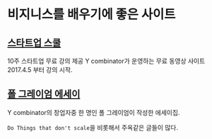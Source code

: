 # 비지니스를 배우기에 좋은 사이트

## [스타트업 스쿨](https://startupschool.org/)

10주 스타트업 무료 강의 제공
Y combinator가 운영하는 무료 동영상 사이트 2017.4.5 부터 강의 시작.

## [폴 그레이엄 에세이](http://paulgraham.com/articles.html)

Y combinator의 창업자중 한 명인 폴 그레이엄이 작성한 에세이집.

`Do Things that don't scale`을 비롯해서 주옥같은 글들이 많다.
